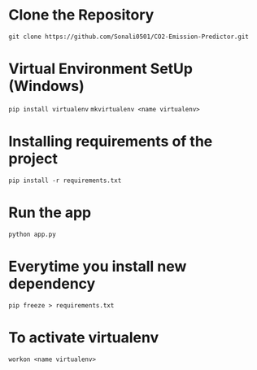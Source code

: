 # Clone the Repository 
 
`git clone https://github.com/Sonali0501/CO2-Emission-Predictor.git`

# Virtual Environment SetUp (Windows)

`pip install virtualenv`
`mkvirtualenv <name virtualenv>`

# Installing requirements of the project

`pip install -r requirements.txt`

# Run the app

`python app.py`


# Everytime you install new dependency

`pip freeze > requirements.txt`

# To activate virtualenv

`workon <name virtualenv>`